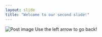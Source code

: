 ```yaml
---
layout: slide
title: "Welcome to our second slide!"
---
```

<img src="https://preview.redd.it/efx986gxbi251.jpg?width=640&amp;height=815&amp;crop=smart&amp;auto=webp&amp;s=90b13121f830db063a302c1a62c88ab960e6f71d" alt="Post image"/>
Use the left arrow to go back!
